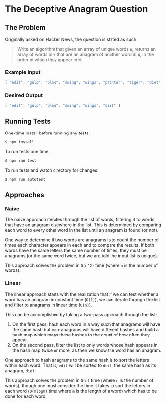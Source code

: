 
# The Deceptive Anagram Question

## The Problem

Originally asked on Hacker News, the question is stated as such:

> Write an algorithm that given an array of unique words `W`, returns an array of words in `W` that are an anagram of another word in `W`, in the order in which they appear in `W`.

### Example Input

```javascript
[ "edit", "gulp", "plug", "swing", "wings", "printer", "tiger", "diet" ]
```

### Desired Output

```javascript
[ "edit", "gulp", "plug", "swing", "wings", "diet" ]
```

## Running Tests

One-time install before running any tests:

```bash
$ npm install
```

To run tests one time:

```bash
$ npm run test
```

To run tests and watch directory for changes:
```bash
$ npm run autotest
```

## Approaches

### Naive

The naive approach iterates through the list of words, filtering it to words that have an anagram elsewhere in the list. This is determined by comparing each word to every other word in the list until an anagram is found (or not).

One way to determine if two words are anagrams is to count the number of times each character appears in each and to compare the results. If both words have the same letters the same number of times, they must be anagrams (or the same word twice, but we are told the input list is unique).

This approach solves the problem in `O(n^2)` time (where `n` is the number of words).

### Linear

The linear approach starts with the realization that if we can test whether a word has an anagram in constant time (`O(1)`), we can iterate through the list and filter to anagrams in linear time (`O(n)`).

This can be accomplished by taking a two-pass approach through the list:
  1. On the first pass, hash each word in a way such that anagrams will have the same hash but non-anagrams will have different hashes and build a hash map which maps these hashes to the count of how often they appear.
  2. On the second pass, filter the list to only words whose hash appears in the hash map twice or more, as then we know the word has an anagram.

One approach to hash anagrams to the same hash is to sort the letters within each word. That is, `edit` will be sorted to `deit`, the same hash as its anagram, `diet`.

This approach solves the problem in `O(n)` time (where `n` is the number of words), though one must consider the time it takes to sort the letters in each word (`O(mlogm)` time where `m` is the length of a word) which has to be done for each word.
